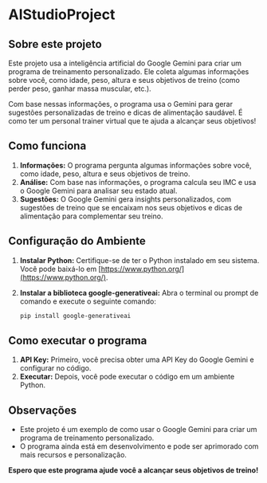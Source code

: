 # AIStudioProject

## Sobre este projeto

Este projeto usa a inteligência artificial do Google Gemini para criar um programa de treinamento personalizado. Ele coleta algumas informações sobre você, como idade, peso, altura e seus objetivos de treino (como perder peso, ganhar massa muscular, etc.). 

Com base nessas informações, o programa usa o Gemini para gerar sugestões personalizadas de treino e dicas de alimentação saudável. É como ter um personal trainer virtual que te ajuda a alcançar seus objetivos!

## Como funciona

1. **Informações:** O programa pergunta algumas informações sobre você, como idade, peso, altura e seus objetivos de treino.
2. **Análise:** Com base nas informações, o programa calcula seu IMC e usa o Google Gemini para analisar seu estado atual.
3. **Sugestões:** O Google Gemini gera insights personalizados, com sugestões de treino que se encaixam nos seus objetivos e dicas de alimentação para complementar seu treino.

## Configuração do Ambiente

1. **Instalar Python:** Certifique-se de ter o Python instalado em seu sistema. Você pode baixá-lo em [https://www.python.org/](https://www.python.org/).

2. **Instalar a biblioteca google-generativeai:** Abra o terminal ou prompt de comando e execute o seguinte comando:

   ```bash
   pip install google-generativeai

## Como executar o programa

1. **API Key:** Primeiro, você precisa obter uma API Key do Google Gemini e configurar no código.
2. **Executar:** Depois, você pode executar o código em um ambiente Python. 

## Observações

* Este projeto é um exemplo de como usar o Google Gemini para criar um programa de treinamento personalizado.
* O programa ainda está em desenvolvimento e pode ser aprimorado com mais recursos e personalização.

**Espero que este programa ajude você a alcançar seus objetivos de treino!**
